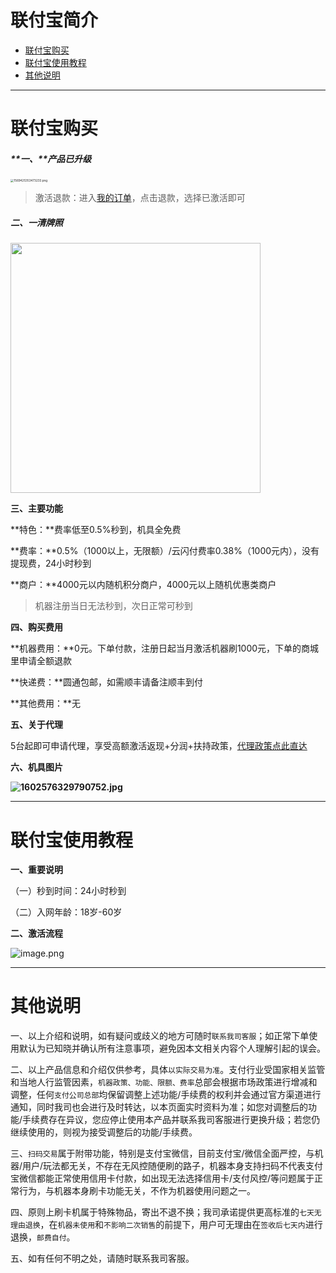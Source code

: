 # 联付宝简介

- [联付宝购买](#联付宝购买)
- [联付宝使用教程](#联付宝使用教程)
- [其他说明](#其他说明)

---

# 联付宝购买

##### **一、**产品已升级

[<img src="https://cos.zjkmkj.com/media/2024/08/20/433cf29bd39ce9ab235b4e4f381073a7-2.webp" alt="1569425353473233.png" style="zoom:33%;" />](start/tool.md)

> 激活退款：进入[我的订单](http://kmshop.zjkmkj.com/order/list/)，点击退款，选择已激活即可

##### 二、一清牌照

<img src="https://cos.zjkmkj.com/media/2024/08/20/3c877d05be2e457ca11c1bd1f864e932-2.webp" width=400 />

**三、主要功能**

**特色：**费率低至0.5%秒到，机具全免费

**费率：**0.5%（1000以上，无限额）/云闪付费率0.38%（1000元内），没有提现费，24小时秒到

**商户：**4000元以内随机积分商户，4000元以上随机优惠类商户

> 机器注册当日无法秒到，次日正常可秒到

**四、购买费用**

**机器费用：**0元。下单付款，注册日起当月激活机器刷1000元，下单的商城里申请全额退款

**快递费：**圆通包邮，如需顺丰请备注顺丰到付

**其他费用：**无

**五、关于代理**

5台起即可申请代理，享受高额激活返现+分润+扶持政策，[代理政策点此直达](agent/lfb.md)

**六、机具图片**

**![1602576329790752.jpg](https://cos.zjkmkj.com/media/2024/08/20/c819dbd8bdefa6316c2edd2678b759cc-2.webp)**

---

# 联付宝使用教程

**一、重要说明**

（一）秒到时间：24小时秒到

（二）入网年龄：18岁-60岁

**二、激活流程**

![image.png](https://cos.zjkmkj.com/media/2024/08/20/a3ce15731efd1600be6a7ca42d2fb6db-2.webp)

---

# 其他说明

一、以上介绍和说明，如有疑问或歧义的地方可随时`联系我司客服`；如正常下单使用默认为已知晓并确认所有注意事项，避免因本文相关内容个人理解引起的误会。

二、以上产品信息和介绍仅供参考，具体`以实际交易为准`。支付行业受国家相关监管和当地人行监管因素，`机器政策、功能、限额、费率`总部会根据市场政策进行增减和调整，任何`支付公司总部`均保留调整上述功能/手续费的权利并会通过官方渠道进行通知，同时我司也会进行及时转达，以本页面实时资料为准；如您对调整后的功能/手续费存在异议，您应停止使用本产品并联系我司客服进行更换升级；若您仍继续使用的，则视为接受调整后的功能/手续费。

三、`扫码交易`属于附带功能，特别是支付宝微信，目前支付宝/微信全面严控，与机器/用户/玩法都无关，不存在无风控随便刷的路子，机器本身支持扫码不代表支付宝微信都能正常使用信用卡付款，如出现无法选择信用卡/支付风控/等问题属于正常行为，与机器本身刷卡功能无关，不作为机器使用问题之一。

四、原则上刷卡机属于特殊物品，寄出不退不换；我司承诺提供更高标准的`七天无理由退换`，在`机器未使用`和`不影响二次销售`的前提下，用户可无理由在`签收后七天内`进行退换，`邮费自付`。

五、如有任何不明之处，请随时联系我司客服。
